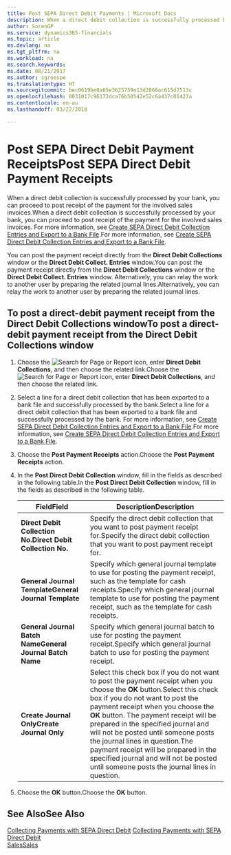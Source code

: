 ```yaml
---
title: Post SEPA Direct Debit Payments | Microsoft Docs
description: When a direct debit collection is successfully processed by your bank, you can proceed to post receipt of the payment for the involved sales invoices.
author: SorenGP
ms.service: dynamics365-financials
ms.topic: article
ms.devlang: na
ms.tgt_pltfrm: na
ms.workload: na
ms.search.keywords: 
ms.date: 08/21/2017
ms.author: sgroespe
ms.translationtype: HT
ms.sourcegitcommit: bec0619be0a65e3625759e13d2866ac615d7513c
ms.openlocfilehash: 0031017c96172dca76b50542e52c6a437c01427a
ms.contentlocale: en-au
ms.lasthandoff: 03/22/2018

---
```

# <a name="post-sepa-direct-debit-payment-receipts"></a><span data-ttu-id="32f64-103">Post SEPA Direct Debit Payment Receipts</span><span class="sxs-lookup"><span data-stu-id="32f64-103">Post SEPA Direct Debit Payment Receipts</span></span>
<span data-ttu-id="32f64-104">When a direct debit collection is successfully processed by your bank, you can proceed to post receipt of the payment for the involved sales invoices.</span><span class="sxs-lookup"><span data-stu-id="32f64-104">When a direct debit collection is successfully processed by your bank, you can proceed to post receipt of the payment for the involved sales invoices.</span></span> <span data-ttu-id="32f64-105">For more information, see [Create SEPA Direct Debit Collection Entries and Export to a Bank File](finance-how-create-sepa-direct-debit-collection-entries-export-bank-file.md).</span><span class="sxs-lookup"><span data-stu-id="32f64-105">For more information, see [Create SEPA Direct Debit Collection Entries and Export to a Bank File](finance-how-create-sepa-direct-debit-collection-entries-export-bank-file.md).</span></span>  

<span data-ttu-id="32f64-106">You can post the payment receipt directly from the **Direct Debit Collections** window or the **Direct Debit Collect. Entries** window.</span><span class="sxs-lookup"><span data-stu-id="32f64-106">You can post the payment receipt directly from the **Direct Debit Collections** window or the **Direct Debit Collect. Entries** window.</span></span> <span data-ttu-id="32f64-107">Alternatively, you can relay the work to another user by preparing the related journal lines.</span><span class="sxs-lookup"><span data-stu-id="32f64-107">Alternatively, you can relay the work to another user by preparing the related journal lines.</span></span>  

## <a name="to-post-a-direct-debit-payment-receipt-from-the-direct-debit-collections-window"></a><span data-ttu-id="32f64-108">To post a direct-debit payment receipt from the Direct Debit Collections window</span><span class="sxs-lookup"><span data-stu-id="32f64-108">To post a direct-debit payment receipt from the Direct Debit Collections window</span></span>  
1. <span data-ttu-id="32f64-109">Choose the ![Search for Page or Report](media/ui-search/search_small.png "Search for Page or Report icon") icon, enter **Direct Debit Collections**, and then choose the related link.</span><span class="sxs-lookup"><span data-stu-id="32f64-109">Choose the ![Search for Page or Report](media/ui-search/search_small.png "Search for Page or Report icon") icon, enter **Direct Debit Collections**, and then choose the related link.</span></span>  
2. <span data-ttu-id="32f64-110">Select a line for a direct debit collection that has been exported to a bank file and successfully processed by the bank.</span><span class="sxs-lookup"><span data-stu-id="32f64-110">Select a line for a direct debit collection that has been exported to a bank file and successfully processed by the bank.</span></span> <span data-ttu-id="32f64-111">For more information, see [Create SEPA Direct Debit Collection Entries and Export to a Bank File](finance-how-create-sepa-direct-debit-collection-entries-export-bank-file.md).</span><span class="sxs-lookup"><span data-stu-id="32f64-111">For more information, see [Create SEPA Direct Debit Collection Entries and Export to a Bank File](finance-how-create-sepa-direct-debit-collection-entries-export-bank-file.md).</span></span>  
3. <span data-ttu-id="32f64-112">Choose the **Post Payment Receipts** action.</span><span class="sxs-lookup"><span data-stu-id="32f64-112">Choose the **Post Payment Receipts** action.</span></span>  
4. <span data-ttu-id="32f64-113">In the **Post Direct Debit Collection** window, fill in the fields as described in the following table.</span><span class="sxs-lookup"><span data-stu-id="32f64-113">In the **Post Direct Debit Collection** window, fill in the fields as described in the following table.</span></span>  

    |<span data-ttu-id="32f64-114">Field</span><span class="sxs-lookup"><span data-stu-id="32f64-114">Field</span></span>|<span data-ttu-id="32f64-115">Description</span><span class="sxs-lookup"><span data-stu-id="32f64-115">Description</span></span>|  
    |---------------------------------|---------------------------------------|  
    |<span data-ttu-id="32f64-116">**Direct Debit Collection No.**</span><span class="sxs-lookup"><span data-stu-id="32f64-116">**Direct Debit Collection No.**</span></span>|<span data-ttu-id="32f64-117">Specify the direct debit collection that you want to post payment receipt for.</span><span class="sxs-lookup"><span data-stu-id="32f64-117">Specify the direct debit collection that you want to post payment receipt for.</span></span>|  
    |<span data-ttu-id="32f64-118">**General Journal Template**</span><span class="sxs-lookup"><span data-stu-id="32f64-118">**General Journal Template**</span></span>|<span data-ttu-id="32f64-119">Specify which general journal template to use for posting the payment receipt, such as the template for cash receipts.</span><span class="sxs-lookup"><span data-stu-id="32f64-119">Specify which general journal template to use for posting the payment receipt, such as the template for cash receipts.</span></span>|  
    |<span data-ttu-id="32f64-120">**General Journal Batch Name**</span><span class="sxs-lookup"><span data-stu-id="32f64-120">**General Journal Batch Name**</span></span>|<span data-ttu-id="32f64-121">Specify which general journal batch to use for posting the payment receipt.</span><span class="sxs-lookup"><span data-stu-id="32f64-121">Specify which general journal batch to use for posting the payment receipt.</span></span>|  
    |<span data-ttu-id="32f64-122">**Create Journal Only**</span><span class="sxs-lookup"><span data-stu-id="32f64-122">**Create Journal Only**</span></span>|<span data-ttu-id="32f64-123">Select this check box if you do not want to post the payment receipt when you choose the **OK** button.</span><span class="sxs-lookup"><span data-stu-id="32f64-123">Select this check box if you do not want to post the payment receipt when you choose the **OK** button.</span></span> <span data-ttu-id="32f64-124">The payment receipt will be prepared in the specified journal and will not be posted until someone posts the journal lines in question.</span><span class="sxs-lookup"><span data-stu-id="32f64-124">The payment receipt will be prepared in the specified journal and will not be posted until someone posts the journal lines in question.</span></span>|  

5. <span data-ttu-id="32f64-125">Choose the **OK** button.</span><span class="sxs-lookup"><span data-stu-id="32f64-125">Choose the **OK** button.</span></span>  

## <a name="see-also"></a><span data-ttu-id="32f64-126">See Also</span><span class="sxs-lookup"><span data-stu-id="32f64-126">See Also</span></span>  
 <span data-ttu-id="32f64-127">[Collecting Payments with SEPA Direct Debit](finance-collect-payments-with-sepa-direct-debit.md) </span><span class="sxs-lookup"><span data-stu-id="32f64-127">[Collecting Payments with SEPA Direct Debit](finance-collect-payments-with-sepa-direct-debit.md) </span></span>  
 [<span data-ttu-id="32f64-128">Sales</span><span class="sxs-lookup"><span data-stu-id="32f64-128">Sales</span></span>](sales-manage-sales.md)

